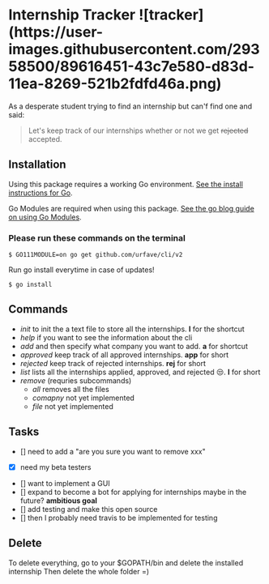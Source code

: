 
<h1>Internship Tracker <span>![tracker](https://user-images.githubusercontent.com/29358500/89616451-43c7e580-d83d-11ea-8269-521b2fdfd46a.png)</span></h1>

As a desperate student trying to find an internship but can'f find one and said:

> Let's keep track of our internships
> whether or not we get ~~rejected~~ accepted.

## Installation

Using this package requires a working Go environment. [See the install instructions for Go](http://golang.org/doc/install.html).

Go Modules are required when using this package. [See the go blog guide on using Go Modules](https://blog.golang.org/using-go-modules).

### Please run these commands on the terminal

```
$ GO111MODULE=on go get github.com/urfave/cli/v2
```
Run go install everytime in case of updates!
```
$ go install
```
## **Commands**
  * _init_ to init the a text file to store all the internships. **l** for the shortcut
  * _help_ if you want to see the information about the cli 
  * _add_ and then specify what company you want to add. **a** for shortcut
  * _approved_ keep track of all approved internships. **app** for short
  * _rejected_ keep track of rejected internships. **rej** for short
  * _list_ lists all the internships applied, approved, and rejected :unamused:. **l** for short
  * _remove_ (requries subcommands)
    * _all_ removes all the files
    * _comapny_ not yet implemented
    * _file_ not yet implemented
    
    
## Tasks

- [] need to add a "are you sure you want to remove xxx"  
- [x] need my beta testers
- [] want to implement a GUI
- [] expand to become a bot for applying for internships maybe in the future? **ambitious goal**
- [] add testing and make this open source
- [] then I probably need travis to be implemented for testing



## Delete
To delete everything, go to your $GOPATH/bin and delete the installed internship
Then delete the whole folder =)

